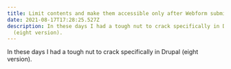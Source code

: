 ```yaml
---
title: Limit contents and make them accessible only after Webform submission in Drupal
date: 2021-08-17T17:28:25.527Z
description: In these days I had a tough nut to crack specifically in Drupal
  (eight version).
---
```

In these days I had a tough nut to crack specifically in Drupal (eight version).